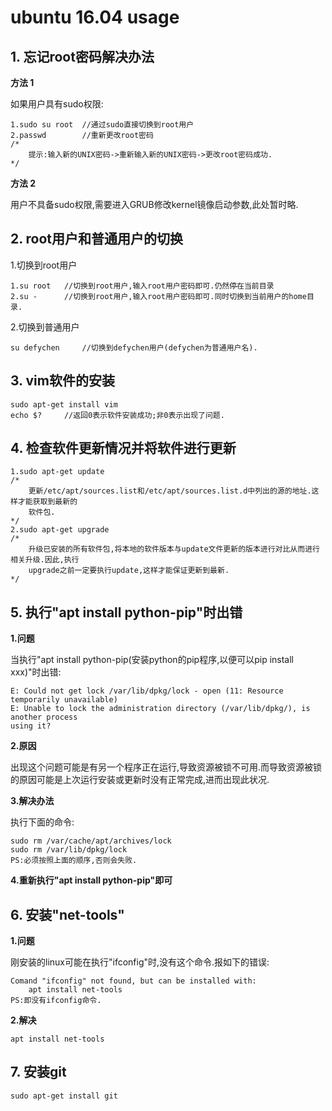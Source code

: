 # ubuntu 16.04 usage

## 1. 忘记root密码解决办法

**方法 1**

如果用户具有sudo权限:

	1.sudo su root	//通过sudo直接切换到root用户
	2.passwd		//重新更改root密码
	/*
		提示:输入新的UNIX密码->重新输入新的UNIX密码->更改root密码成功.
	*/

**方法 2**

用户不具备sudo权限,需要进入GRUB修改kernel镜像启动参数,此处暂时略.

## 2. root用户和普通用户的切换

1.切换到root用户

	1.su root	//切换到root用户,输入root用户密码即可.仍然停在当前目录
	2.su -		//切换到root用户,输入root用户密码即可.同时切换到当前用户的home目录.

2.切换到普通用户

	su defychen		//切换到defychen用户(defychen为普通用户名).

## 3. vim软件的安装

	sudo apt-get install vim
	echo $?		//返回0表示软件安装成功;非0表示出现了问题.

## 4. 检查软件更新情况并将软件进行更新

	1.sudo apt-get update
	/*
		更新/etc/apt/sources.list和/etc/apt/sources.list.d中列出的源的地址.这样才能获取到最新的
		软件包.
	*/
	2.sudo apt-get upgrade
	/*
		升级已安装的所有软件包,将本地的软件版本与update文件更新的版本进行对比从而进行相关升级.因此,执行
		upgrade之前一定要执行update,这样才能保证更新到最新.
	*/

## 5. 执行"apt install python-pip"时出错

**1.问题**

当执行"apt install python-pip(安装python的pip程序,以便可以pip install xxx)"时出错:

	E: Could not get lock /var/lib/dpkg/lock - open (11: Resource temporarily unavailable)
	E: Unable to lock the administration directory (/var/lib/dpkg/), is another process
	using it?

**2.原因**

出现这个问题可能是有另一个程序正在运行,导致资源被锁不可用.而导致资源被锁的原因可能是上次运行安装或更新时没有正常完成,进而出现此状况.	

**3.解决办法**

执行下面的命令:

	sudo rm /var/cache/apt/archives/lock
	sudo rm /var/lib/dpkg/lock
	PS:必须按照上面的顺序,否则会失败.

**4.重新执行"apt install python-pip"即可**

## 6. 安装"net-tools"

**1.问题**

刚安装的linux可能在执行"ifconfig"时,没有这个命令.报如下的错误:

	Comand "ifconfig" not found, but can be installed with:
		apt install net-tools
	PS:即没有ifconfig命令.

**2.解决**

	apt install net-tools

## 7. 安装git

	sudo apt-get install git